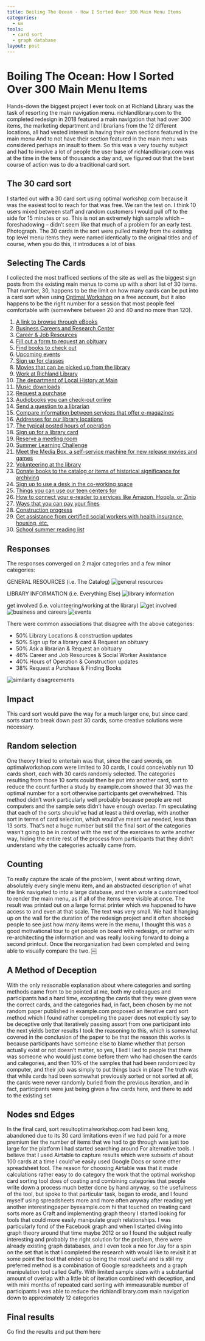 ```yaml
---
title: Boiling The Ocean - How I Sorted Over 300 Main Menu Items
categories:
  - ux
tools:
  - card sort
  - graph database
layout: post
---
```


# Boiling The Ocean: How I Sorted Over 300 Main Menu Items

Hands-down the biggest project I ever took on at Richland Library was the task of resorting the main navigation menu. richlandlibrary.com to the completed redesign in 2018 featured a main navigation that had over 300 items, the marketing department and librarians from the 12 different locations, all had vested interest in having their own sections featured in the main menu And to not have their section featured in the main menu was considered perhaps an insult to them. So this was a very touchy subject and had to involve a lot of people the user base of richlandlibrary.com was at the time in the tens of thousands a day and, we figured out that the best course of action was to do a traditional card sort.

## The 30 card sort

I started out with a 30 card sort using optimal workshop.com because it was the easiest tool to reach for that was free. We ran the test on. I think 10 users mixed between staff and random customers I would pull off to the side for 15 minutes or so. This is not an extremely high sample which – foreshadowing – didn’t seem like that much of a problem for an early test.
Photograph.
The 30 cards in the sort were pulled mainly from the existing top level menu items they were named identically to the original titles and of course, when you do this, it introduces a lot of bias.

## Selecting The Cards

I collected the most trafficed sections of the site as well as the biggest sign posts from the existing main menus to come up with a short list of 30 items. That number, 30, happens to be the limit on how many cards can be put into a card sort when using [Optimal Workshop](http://optimalworkshop.com) on a free account, but it also happens to be the right number for a session that most people feel comfortable with (somewhere between 20 and 40 and no more than 120).

1. [A link to browse through eBooks](https://web.archive.org/web/20180428192407/http://www.richlandlibrary.com/download-it/ebooks)
2. [Business Careers and Research Center](https://web.archive.org/web/20180428192407/http://www.richlandlibrary.com/jobs)
3. [Career & Job Resources](https://web.archive.org/web/20180428192407/http://www.richlandlibrary.com/research-it/career-job-resources)
4. [Fill out a form to request an obituary](https://web.archive.org/web/20180428192407/http://www.richlandlibrary.com/ask-us/answer/462867)
5. [Find books to check out](https://web.archive.org/web/20180428192407/http://www.richlandlibrary.com/check-it-out/books)
6. [Upcoming events](https://web.archive.org/web/20180428192407/http://www.richlandlibrary.com/events)
7. [Sign up for classes](https://web.archive.org/web/20180428192407/http://www.richlandlibrary.com/events)
8. [Movies that can be picked up from the library](https://web.archive.org/web/20180428192407/http://www.richlandlibrary.com/check-it-out/movies)
9. [Work at Richland Library](https://web.archive.org/web/20180428192407/http://www.richlandlibrary.com/careers)
10. [The department of Local History at Main](https://web.archive.org/web/20180428192407/http://www.richlandlibrary.com/research-it/genealogy)
11. [Music downloads](https://web.archive.org/web/20180428192407/http://www.richlandlibrary.com/download-it/music)
12. [Request a purchase](https://web.archive.org/web/20180428192407/http://www.richlandlibrary.com/request-purchase)
13. [Audiobooks you can check-out online](https://web.archive.org/web/20180428192407/http://www.richlandlibrary.com/check-it-out/audiobooks?menu=download-it)
14. [Send a question to a librarian](https://web.archive.org/web/20180428192407/http://www.richlandlibrary.com/ask-us)
15. [Compare information between services that offer e-magazines](https://web.archive.org/web/20180428192407/http://www.richlandlibrary.com/download-it)
16. [Addresses for our library locations](https://web.archive.org/web/20180428192407/http://www.richlandlibrary.com/locations)
17. [The typical posted hours of operation](https://web.archive.org/web/20180428192407/http://www.richlandlibrary.com/locations)
18. [Sign up for a library card](https://web.archive.org/web/20180428192407/http://www.richlandlibrary.com/ask-us/answer/489830)
19. [Reserve a meeting room](https://web.archive.org/web/20180428192407/http://www.richlandlibrary.com/services/reserve-room)
20. [Summer Learning Challenge](https://web.archive.org/web/20180428192407/http://www.richlandlibrary.com/summer)
21. [Meet the Media Box, a self-service machine for new release movies and games](https://web.archive.org/web/20180428192407/http://www.richlandlibrary.com/sites/default/files/media-room/meet_the_media_box_faqs_april_2015_0.pdf)
22. [Volunteering at the library](https://web.archive.org/web/20180428192407/http://www.richlandlibrary.com/donate-or-volunteer)
23. [Donate books to the catalog or items of historical significance for archiving](https://web.archive.org/web/20180428192407/http://www.richlandlibrary.com/donate-or-volunteer)
24. [Sign up to use a desk in the co-working space](https://web.archive.org/web/20180428192407/http://www.richlandlibrary.com/services/reserve-room)
25. [Things you can use our teen centers for](https://web.archive.org/web/20180428192407/http://www.richlandlibrary.com/check-it-out/teens)
26. [How to connect your e-reader to services like Amazon, Hoopla, or Zinio](https://web.archive.org/web/20180428192407/http://www.richlandlibrary.com/download-it)
27. [Ways that you can pay your fines](https://web.archive.org/web/20180428192407/https://www.richlandlibrary.com/ask-us/answer/638981)
28. [Construction progress](https://web.archive.org/web/20180428192407/http://www.buildingyourlibrary.com)
29. [Get assistance from certified social workers with health insurance, housing, etc.](https://web.archive.org/web/20180428192407/http://richlandlibrary.com/services/social-work)
30. [School summer reading list](https://web.archive.org/web/20180428192407/http://www.richlandlibrary.com/inform/school-summer-reading-lists-2016)

## Responses

The responses converged on 2 major categories and a few minor categories:

GENERAL RESOURCES (i.e. The Catalog)
![general resources](./general-resources.png)

LIBRARY INFORMATION (i.e. Everything Else)
![library information](./library-information.png)

get involved (i.e. volunteering/working at the library)
![get involved](./get-involved.png)
![business and careers](./business-and-careers.png)
![events](./events.png)

There were common associations that disagree with the above categories:

- 50% Library Locations & construction updates
- 50% Sign up for a library card & Request an obituary
- 50% Ask a librarian & Request an obituary
- 46% Career and Job Resources & Social Worker Assistance
- 40% Hours of Operation & Construction updates
- 38% Request a Purchase & Finding Books

![similarity disagreements](./similarity-disagreements.png)

## Impact

This card sort would pave the way for a much larger one, but since card sorts start to break down past 30 cards, some creative solutions were necessary.

## Random selection

One theory I tried to entertain was that, since the card swords, on optimalworkshop.com were limited to 30 cards, I could conceivably run 10 cards short, each with 30 cards randomly selected. The categories resulting from those 10 sorts could then be put into another card, sort to reduce the count further a study by example.com showed that 30 was the optimal number for a sort otherwise participants get overwhelmed. This method didn’t work particularly well probably because people are not computers and the sample sets didn’t have enough overlap. I’m speculating that each of the sorts should’ve had at least a third overlap, with another sort in terms of card selection, which would’ve meant we needed, less than 13 sorts. That’s not a huge number but still the final sort of the categories wasn’t going to be in context with the rest of the exercises to write another way, hiding the entire rest of the process from participants that they didn’t understand why the categories actually came from.

## Counting

To really capture the scale of the problem, I went about writing down, absolutely every single menu item, and an abstracted description of what the link navigated to into a large database, and then wrote a customized tool to render the main menu, as if all of the items were visible at once. The result was printed out on a large format printer which we happened to have access to and even at that scale. The text was very small. We had it hanging up on the wall for the duration of the redesign project and it often shocked people to see just how many items were in the menu, I thought this was a good motivational tour to get people on board with redesign, or rather with re-architecting the information and was really looking forward to doing a second printout. Once the reorganization had been completed and being able to visually compare the two. ￼

## A Method of Deception

With the only reasonable explanation about where categories and sorting methods came from to be pointed at me, both my colleagues and participants had a hard time, excepting the cards that they were given were the correct cards, and the categories had, in fact, been chosen by me not random paper published in example.com proposed an iterative card sort method which I found rather compelling the paper does not explicitly say to be deceptive only that iteratively passing assort from one participant into the next yields better results I took the reasoning to this, which is somewhat covered in the conclusion of the paper to be that the reason this works is because participants have someone else to blame whether that person actually exist or not doesn’t matter, so yes, I lied I lied to people that there was someone who would just come before them who had chosen the cards and categories, and then 10% of the samples that had been randomized by computer, and their job was simply to put things back in place The truth was that while cards had been somewhat previously sorted or not sorted at all, the cards were never randomly buried from the previous iteration, and in fact, participants were just being given a few cards here, and there to add to the existing set

## Nodes snd Edges

In the final card, sort resultoptimalworkshop.com had been long, abandoned due to its 30 card limitations even if we had paid for a more premium tier the number of items that we had to go through was just too large for the platform I had started searching around For alternative tools. I believe that I used Airtable to capture results which were subsets of about 100 cards at a time I could’ve easily used Google Docs or some other spreadsheet tool. The reason for choosing Airtable was that it made calculations rather easy to do category the work that the optimal workshop card sorting tool does of coating and combining categories that people write down a process much better done by hand anyway, so the usefulness of the tool, but spoke to that particular task, began to erode, and I found myself using spreadsheets more and more often anyway after reading yet another interestingpaper byexample.com hi that touched on treating card sorts more as Craft and implementing graph theory I started looking for tools that could more easily manipulate graph relationships. I was particularly fond of the Facebook graph and when I started diving into graph theory around that time maybe 2012 or so I found the subject really interesting and probably the right solution for the problem, there were already existing graph databases, and I even took a neo for Jay for a spin on the set that is that I completed the research with would like to revisit it at some point the tool that ended up being the most useful and is still my preferred method is a combination of Google spreadsheets and a graph manipulation tool called Gaffy. With limited sample sizes with a substantial amount of overlap with a little bit of iteration combined with deception, and with mini months of repeated card sorting with immeasurable number of participants I was able to reduce the richlandlibrary.com main navigation down to approximately 12 categories

## Final results

Go find the results and put them here
